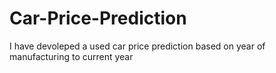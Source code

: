 # Car-Price-Prediction


I have devoleped a used car price prediction based on year of manufacturing to current year 
